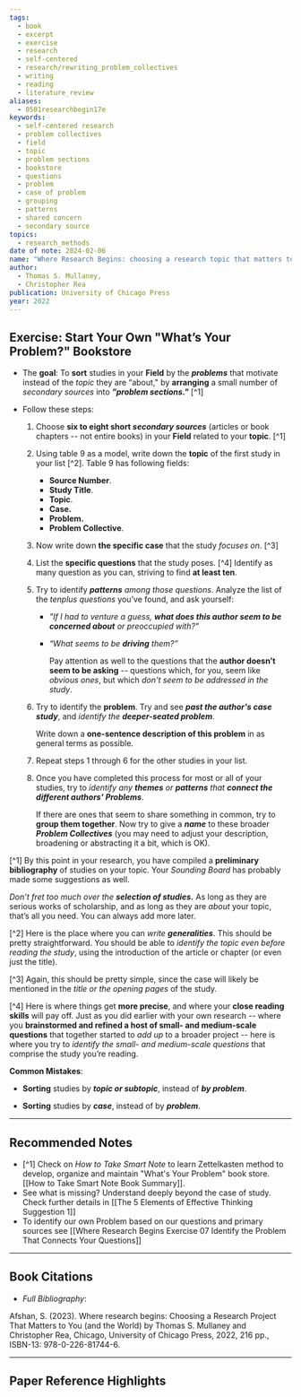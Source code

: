 ```yaml
---
tags:
  - book
  - excerpt
  - exercise
  - research
  - self-centered
  - research/rewriting_problem_collectives
  - writing
  - reading
  - literature_review
aliases:
  - 0501researchbegin17e
keywords:
  - self-centered research
  - problem collectives
  - field
  - topic
  - problem sections
  - bookstore
  - questions
  - problem
  - case of problem
  - grouping
  - patterns
  - shared concern
  - secondary source
topics:
  - research_methods
date of note: 2024-02-06
name: "Where Research Begins: choosing a research topic that matters to you (and the world)"
author:
  - Thomas S. Mullaney,
  - Christopher Rea
publication: University of Chicago Press
year: 2022
---
```


## Exercise: Start Your Own "What’s Your Problem?" Bookstore

- The **goal**: To **sort** studies in your **Field** by the ***problems*** that motivate instead of the *topic* they are “about," by **arranging** a small number of *secondary sources* into ***”problem sections."*** [^1]

- Follow these steps:
	1. Choose **six to eight short *secondary sources*** (articles or book chapters -- not entire books) in your **Field** related to your **topic**. [^1]
	   
	2. Using table 9 as a model, write down the **topic** of the first study in your list [^2]. Table 9 has following fields:
		- **Source Number**. 
		- **Study Title**. 
		- **Topic**. 
		- **Case.** 
		- **Problem.** 
		- **Problem Collective**. 
		  
	3. Now write down **the specific case** that the study *focuses on*. [^3]
	   
	4. List the **specific questions** that the study poses. [^4] Identify as many question as you can, striving to find **at least ten**.
	   
	5. Try to identify ***patterns** among those questions*. Analyze the list of the *tenplus questions* you’ve found, and ask yourself:
	   
		- *"If I had to venture a guess, **what does this author seem to be concerned about** or preoccupied with?"*
		  
		- *“What seems to be **driving** them?”*
		  
		  Pay attention as well to the questions that the **author doesn’t seem to be asking** -- questions which, for you, seem like *obvious ones*, but which *don't seem to be addressed in the study*.
		  
	6. Try to identify the **problem**. Try and see ***past the author's case study***, and *identify the **deeper-seated problem***.
	   
	   Write down a **one-sentence description of this problem** in as general terms as possible.
	   
	7. Repeat steps 1 through 6 for the other studies in your list.
	   
	8. Once you have completed this process for most or all of your studies, try to *identify any **themes** or **patterns** that **connect the different authors' Problems***. 
	   
	   If there are ones that seem to share something in common, try to **group them together**. Now try to give a ***name*** to these broader ***Problem Collectives*** (you may need to adjust your description, broadening or abstracting it a bit, which is OK). 


[^1] By this point in your research, you have compiled a **preliminary bibliography** of studies on your topic. Your *Sounding Board* has probably made some suggestions as well. 

*Don’t fret too much over the **selection of studies.*** As long as they are serious works of scholarship, and as long as they are *about* your topic, that’s all you need. You can always add more later.

[^2] Here is the place where you can *write **generalities***. This should be pretty straightforward. You should be able to *identify the topic even before reading the study*, using the introduction of the article or chapter (or even just the title).

[^3] Again, this should be pretty simple, since the case will likely be mentioned in the *title or the opening pages* of the study.

[^4] Here is where things get **more precise**, and where your **close reading skills** will pay off. Just as you did earlier with your own research -- where you **brainstormed and refined a host of small- and medium-scale questions** that together started to *add up* to a broader project -- here is where
you try to *identify the small- and medium-scale questions* that comprise the study you’re reading.


**Common Mistakes**:

- **Sorting** studies by ***topic or subtopic***, instead of ***by problem***.
  
- **Sorting** studies by ***case***, instead of by ***problem***.
  


----

## Recommended Notes

- [^1] Check on *How to Take Smart Note* to learn Zettelkasten method to develop, organize and maintain "What's Your Problem" book store. [[How to Take Smart Note Book Summary]].
- See what is missing? Understand deeply beyond the case of study. Check further details in [[The 5 Elements of Effective Thinking Suggestion 1]]
- To identify our own Problem based on our questions and primary sources see [[Where Research Begins Exercise 07 Identify the Problem That Connects Your Questions]]


----------
## Book Citations

- *Full Bibliography*:

Afshan, S. (2023). Where research begins: Choosing a Research Project That Matters to You (and the World) by Thomas S. Mullaney and Christopher Rea, Chicago, University of Chicago Press, 2022, 216 pp., ISBN-13: 978-0-226-81744-6.

-----------
##  Paper Reference Highlights
